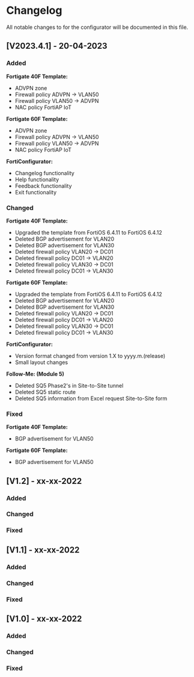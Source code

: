 # Changelog
All notable changes to for the configurator will be documented in this file.

## [V2023.4.1] - 20-04-2023
 
### Added

**Fortigate 40F Template:**

- ADVPN zone
- Firewall policy ADVPN -> VLAN50
- Firewall policy VLAN50 -> ADVPN
- NAC policy FortiAP IoT

**Fortigate 60F Template:**

- ADVPN zone
- Firewall policy ADVPN -> VLAN50
- Firewall policy VLAN50 -> ADVPN
- NAC policy FortiAP IoT

**FortiConfigurator:**

- Changelog functionality
- Help functionality
- Feedback functionality
- Exit functionality
   
### Changed

**Fortigate 40F Template:**

- Upgraded the template from FortiOS 6.4.11 to FortiOS 6.4.12
- Deleted BGP advertisement for VLAN20
- Deleted BGP advertisement for VLAN30
- Deleted firewall policy VLAN20 -> DC01
- Deleted firewall policy DC01 -> VLAN20
- Deleted firewall policy VLAN30 -> DC01
- Deleted firewall policy DC01 -> VLAN30

**Fortigate 60F Template:**

- Upgraded the template from FortiOS 6.4.11 to FortiOS 6.4.12
- Deleted BGP advertisement for VLAN20
- Deleted BGP advertisement for VLAN30
- Deleted firewall policy VLAN20 -> DC01
- Deleted firewall policy DC01 -> VLAN20
- Deleted firewall policy VLAN30 -> DC01
- Deleted firewall policy DC01 -> VLAN30

**FortiConfigurator:**

- Version format changed from version 1.X to yyyy.m.(release)
- Small layout changes

**Follow-Me: (Module 5)**

- Deleted SQ5 Phase2's in Site-to-Site tunnel
- Deleted SQ5 static route
- Deleted SQ5 information from Excel request Site-to-Site form 

### Fixed

**Fortigate 40F Template:**

- BGP advertisement for VLAN50

**Fortigate 60F Template:**

- BGP advertisement for VLAN50

## [V1.2] - xx-xx-2022
 
### Added
   
### Changed
 
### Fixed

## [V1.1] - xx-xx-2022
 
### Added
   
### Changed
 
### Fixed

## [V1.0] - xx-xx-2022
 
### Added
   
### Changed
 
### Fixed


